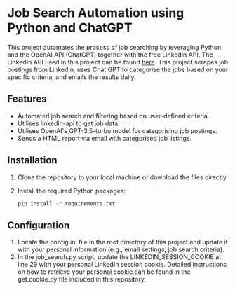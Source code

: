 # Job Search Automation using Python and ChatGPT

This project automates the process of job searching by leveraging Python and the OpenAI API (ChatGPT) together with the free LinkedIn API. The LinkedIn API used in this project can be found [here](https://github.com/username/linkedin-api-project). 
This project scrapes job postings from LinkedIn, uses Chat GPT to categorise the jobs based on your specific criteria, and emails the results daily.


## Features
- Automated job search and filtering based on user-defined criteria.
- Utilises linkedin-api to get job data. 
- Utilises OpenAI's GPT-3.5-turbo model for categorising job postings.
- Sends a HTML report via email with categorised job listings.

## Installation

1. Clone the repository to your local machine or download the files directly.
2. Install the required Python packages:

   ```bash
   pip install -r requirements.txt

## Configuration

1. Locate the config.ini file in the root directory of this project and update it with your personal information (e.g., email settings, job search criteria).
2. In the job_search.py script, update the LINKEDIN_SESSION_COOKIE at line 29 with your personal LinkedIn session cookie. Detailed instructions on how to retrieve your personal cookie can be found in the get.cookie.py file included in this repository.
   
